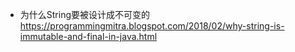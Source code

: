 -  为什么String要被设计成不可变的
https://programmingmitra.blogspot.com/2018/02/why-string-is-immutable-and-final-in-java.html